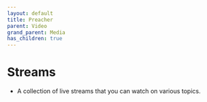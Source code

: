 ```yaml
---
layout: default
title: Preacher
parent: Video
grand_parent: Media
has_children: true
---
```

# Streams
- A collection of live streams that you can watch on various topics.